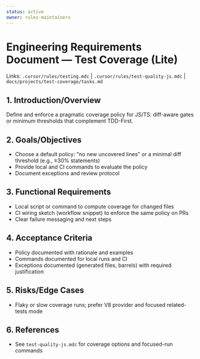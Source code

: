 ```yaml
---
status: active
owner: rules-maintainers
---
```


# Engineering Requirements Document — Test Coverage (Lite)

Links: `.cursor/rules/testing.mdc` | `.cursor/rules/test-quality-js.mdc` | `docs/projects/test-coverage/tasks.md`

## 1. Introduction/Overview

Define and enforce a pragmatic coverage policy for JS/TS: diff-aware gates or minimum thresholds that complement TDD-First.

## 2. Goals/Objectives

- Choose a default policy: "no new uncovered lines" or a minimal diff threshold (e.g., ≥30% statements)
- Provide local and CI commands to evaluate the policy
- Document exceptions and review protocol

## 3. Functional Requirements

- Local script or command to compute coverage for changed files
- CI wiring sketch (workflow snippet) to enforce the same policy on PRs
- Clear failure messaging and next steps

## 4. Acceptance Criteria

- Policy documented with rationale and examples
- Commands documented for local runs and CI
- Exceptions documented (generated files, barrels) with required justification

## 5. Risks/Edge Cases

- Flaky or slow coverage runs; prefer V8 provider and focused related-tests mode

## 6. References

- See `test-quality-js.mdc` for coverage options and focused-run commands
